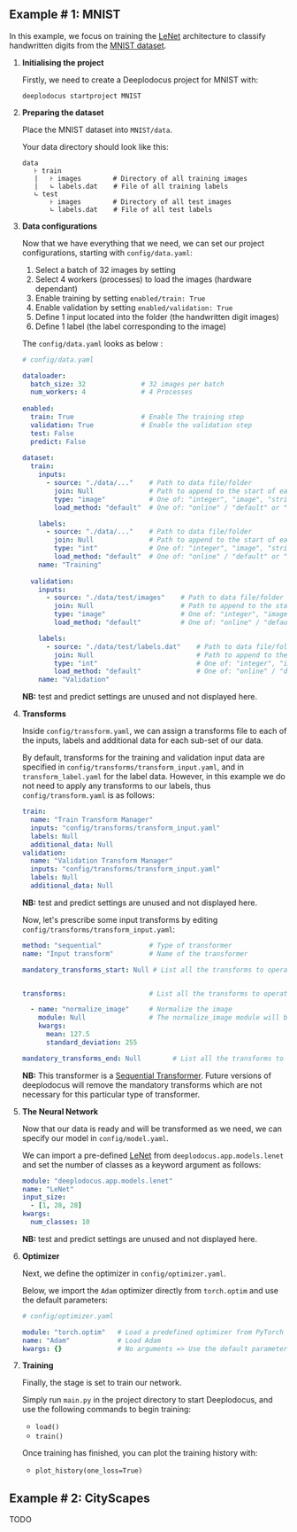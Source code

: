 ## Example # 1: MNIST

In this example, we focus on training the [LeNet](http://yann.lecun.com/exdb/publis/pdf/lecun-01a.pdf) architecture to classify handwritten digits from the [MNIST dataset](http://yann.lecun.com/exdb/mnist/).

1. **Initialising the project**

    Firstly, we need to create a Deeplodocus project for MNIST with:

    ```text
    deeplodocus startproject MNIST
    ```
    
2. **Preparing the dataset**

    Place the MNIST dataset into `MNIST/data`.
    
    Your data directory should look like this:
    
    ```text
    data
       ⊦ train
       |   ⊦ images        # Directory of all training images
       |   ∟ labels.dat    # File of all training labels
       ∟ test
           ⊦ images        # Directory of all test images
           ∟ labels.dat    # File of all test labels
    ```

3. **Data configurations**

    Now that we have everything that we need, we can set our project configurations, starting with `config/data.yaml`:
 
    1. Select a batch of 32 images by setting
    2. Select 4 workers (processes) to load the images (hardware dependant)
    3. Enable training by setting `enabled/train: True`
    4. Enable validation by setting `enabled/validation: True`
    5. Define 1 input located into the folder (the handwritten digit images)
    6. Define 1 label (the label corresponding to the image)

    The `config/data.yaml` looks as below :

    ```yaml
    # config/data.yaml
    
    dataloader:
      batch_size: 32              # 32 images per batch
      num_workers: 4              # 4 Processes
      
    enabled:
      train: True                 # Enable The training step
      validation: True            # Enable the validation step
      test: False
      predict: False
      
    dataset:
      train:
        inputs:
          - source: "./data/..."    # Path to data file/folder
            join: Null              # Path to append to the start of each data item
            type: "image"           # One of: "integer", "image", "string", "float", "np-array", "bool", "video", "audio"
            load_method: "default"  # One of: "online" / "default" or "offline"
    
        labels:
          - source: "./data/..."    # Path to data file/folder
            join: Null              # Path to append to the start of each data item
            type: "int"             # One of: "integer", "image", "string", "float", "np-array", "bool", "video", "audio"
            load_method: "default"  # One of: "online" / "default" or "offline"
        name: "Training"
        
      validation:
        inputs:
          - source: "./data/test/images"    # Path to data file/folder
            join: Null                      # Path to append to the start of each data item
            type: "image"                   # One of: "integer", "image", "string", "float", "np-array", "bool", "video", "audio"
            load_method: "default"          # One of: "online" / "default" or "offline"
    
        labels:
          - source: "./data/test/labels.dat"    # Path to data file/folder
            join: Null                          # Path to append to the start of each data item
            type: "int"                         # One of: "integer", "image", "string", "float", "np-array", "bool", "video", "audio"
            load_method: "default"              # One of: "online" / "default" or "offline"
        name: "Validation"
    ```

    **NB:** test and predict settings are unused and not displayed here.

4. **Transforms**

    Inside `config/transform.yaml`, we can assign a transforms file to each of the inputs, labels and additional data for each sub-set of our data. 
    
    By default, transforms for the training and validation input data are specified in `config/transforms/transform_input.yaml`, and in `transform_label.yaml` for the label data. 
    However, in this example we do not need to apply any transforms to our labels, thus `config/transform.yaml` is as follows: 

    ```yaml
    train:
      name: "Train Transform Manager"
      inputs: "config/transforms/transform_input.yaml"
      labels: Null
      additional_data: Null
    validation:
      name: "Validation Transform Manager"
      inputs: "config/transforms/transform_input.yaml"
      labels: Null
      additional_data: Null
    ```
    
    **NB:** test and predict settings are unused and not displayed here.
    
    Now, let's prescribe some input transforms by editing `config/transforms/transform_input.yaml`:

    ```yaml
    method: "sequential"            # Type of transformer
    name: "Input transform"         # Name of the transformer
    
    mandatory_transforms_start: Null # List all the transforms to operate at start
    
    
    transforms:                     # List all the transforms to operate
    
      - name: "normalize_image"     # Normalize the image
        module: Null                # The normalize_image module will be searched automatically by Deeplodocus
        kwargs:
          mean: 127.5
          standard_deviation: 255
    
    mandatory_transforms_end: Null        # List all the transforms to operate at the end
    ```

    **NB:** This transformer is a [Sequential Transformer](deeplodocus.org/en/master/transformer#sequential). 
    Future versions of deeplodocus will remove the mandatory transforms which are not necessary for this particular type of transformer.

5. **The Neural Network**

    Now that our data is ready and will be transformed as we need, we can specify our model in `config/model.yaml`.
    
    We can import a pre-defined [LeNet](http://yann.lecun.com/exdb/publis/pdf/lecun-01a.pdf) from `deeplodocus.app.models.lenet` and set the number of classes as a keyword argument as follows:

    ```yaml
    module: "deeplodocus.app.models.lenet"
    name: "LeNet"
    input_size:
      - [1, 28, 28]
    kwargs: 
      num_classes: 10 
    ```
    
    **NB:** test and predict settings are unused and not displayed here.

6. **Optimizer**

    Next, we define the optimizer in `config/optimizer.yaml`.
    
    Below, we import the `Adam` optimizer directly from `torch.optim` and use the default parameters:
    
    ```yaml
    # config/optimizer.yaml
    
    module: "torch.optim"   # Load a predefined optimizer from PyTorch
    name: "Adam"            # Load Adam
    kwargs: {}              # No arguments => Use the default parameters
    ```
    
7. **Training**
    
    Finally, the stage is set to train our network. 
    
    Simply run `main.py` in the project directory to start Deeplodocus, and use the following commands to begin training:
    
    - `load()`
    - `train()`
    
    Once training has finished, you can plot the training history with:
    
    - `plot_history(one_loss=True)`

## Example # 2: CityScapes

TODO